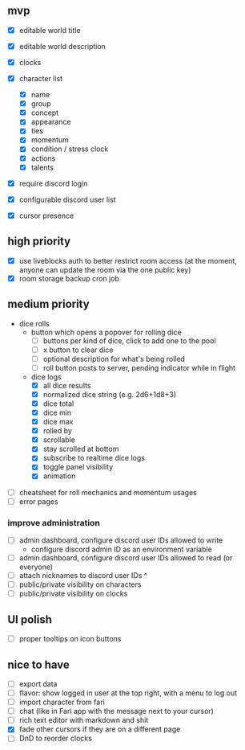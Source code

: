 ## mvp

- [x] editable world title
- [x] editable world description
- [x] clocks
- [x] character list
  - [x] name
  - [x] group
  - [x] concept
  - [x] appearance
  - [x] ties
  - [x] momentum
  - [x] condition / stress clock
  - [x] actions
  - [x] talents
- [x] require discord login
- [x] configurable discord user list

- [x] cursor presence

## high priority

- [x] use liveblocks auth to better restrict room access (at the moment, anyone can update the room via the one public key)
- [x] room storage backup cron job

## medium priority

- dice rolls
  - button which opens a popover for rolling dice
    - [ ] buttons per kind of dice, click to add one to the pool
    - [ ] x button to clear dice
    - [ ] optional description for what's being rolled
    - [ ] roll button posts to server, pending indicator while in flight
  - dice logs
    - [x] all dice results
    - [x] normalized dice string (e.g. 2d6+1d8+3)
    - [x] dice total
    - [x] dice min
    - [x] dice max
    - [x] rolled by
    - [x] scrollable
    - [x] stay scrolled at bottom
    - [x] subscribe to realtime dice logs
    - [x] toggle panel visibility
    - [x] animation
- [ ] cheatsheet for roll mechanics and momentum usages
- [ ] error pages

### improve administration

- [ ] admin dashboard, configure discord user IDs allowed to write
  - configure discord admin ID as an environment variable
- [ ] admin dashboard, configure discord user IDs allowed to read (or everyone)
- [ ] attach nicknames to discord user IDs ^
- [ ] public/private visibility on characters
- [ ] public/private visibility on clocks

## UI polish

- [ ] proper tooltips on icon buttons

## nice to have

- [ ] export data
- [ ] flavor: show logged in user at the top right, with a menu to log out
- [ ] import character from fari
- [ ] chat (like in Fari app with the message next to your cursor)
- [ ] rich text editor with markdown and shit
- [x] fade other cursors if they are on a different page
- [ ] DnD to reorder clocks
